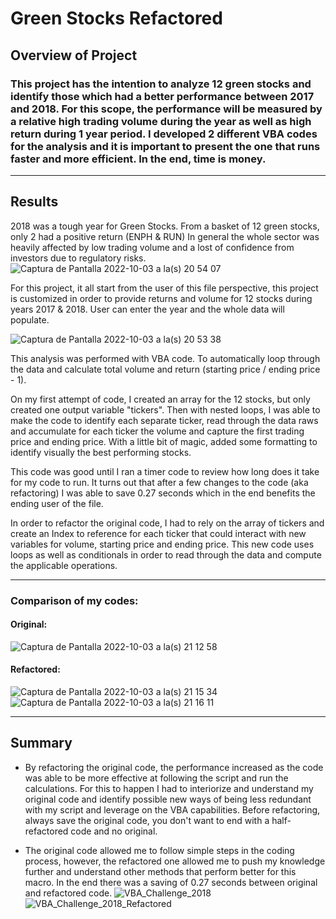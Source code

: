 # Green Stocks Refactored

## Overview of Project

### This project has the intention to analyze 12 green stocks and identify those which had a better performance between 2017 and 2018. For this scope, the performance will be measured by a relative high trading volume during the year as well as high return during 1 year period. I developed 2 different VBA codes for the analysis and it is important to present the one that runs faster and more efficient. In the end, time is money.

---

## Results

2018 was a tough year for Green Stocks. From a basket of 12 green stocks, only 2 had a positive return (ENPH & RUN) In general the whole sector was heavily affected by low trading volume and a lost of confidence from investors due to regulatory risks.
![Captura de Pantalla 2022-10-03 a la(s) 20 54 07](https://user-images.githubusercontent.com/113866707/193721760-d6216db3-4d44-4078-b16c-559b5d4a98eb.png)

  
For this project, it all start from the user of this file perspective, this project is customized in order to provide returns and volume for 12 stocks during years 2017 & 2018. User can enter the year and the whole data will populate.
    
![Captura de Pantalla 2022-10-03 a la(s) 20 53 38](https://user-images.githubusercontent.com/113866707/193721815-05c52504-ac3f-4159-9ed9-0220f461ce95.png)

This analysis was performed with VBA code. To automatically loop through the data and calculate total volume and return (starting price / ending price - 1).
    
On my first attempt of code, I created an array for the 12 stocks, but only created one output variable "tickers". Then with nested loops, I was able to make the code to identify each separate ticker, read through the data raws and accumulate for each ticker the volume and capture the first trading price and ending price. With a little bit of magic, added some formatting to identify visually the best performing stocks.
    
This code was good until I ran a timer code to review how long does it take for my code to run. It turns out that after a few changes to the code (aka refactoring) I was able to save 0.27 seconds which in the end benefits the ending user of the file.
    
In order to refactor the original code, I had to rely on the array of tickers and create an Index to reference for each ticker that could interact with new variables for volume, starting price and ending price. This new code uses loops as well as conditionals in order to read through the data and compute the applicable operations.
    
---
### Comparison of my codes:

#### Original:

![Captura de Pantalla 2022-10-03 a la(s) 21 12 58](https://user-images.githubusercontent.com/113866707/193721985-38dce354-a928-4cb3-8602-7ee90830e330.png)

#### Refactored:
![Captura de Pantalla 2022-10-03 a la(s) 21 15 34](https://user-images.githubusercontent.com/113866707/193722001-3a5ecb99-bbed-4f86-9388-29ccabf65f4d.png)
![Captura de Pantalla 2022-10-03 a la(s) 21 16 11](https://user-images.githubusercontent.com/113866707/193722013-d634680b-e8c4-4275-b732-689714bbee8e.png)

---

## Summary

- By refactoring the original code, the performance increased as the code was able to be more effective at following the script and run the calculations. For this to happen I had to interiorize and understand my original code and identify possible new ways of being less redundant with my script and leverage on the VBA capabilities. Before refactoring, always save the original code, you don't want to end with a half-refactored code and no original.

- The original code allowed me to follow simple steps in the coding process, however, the refactored one allowed me to push my knowledge further and understand other methods that perform better for this macro. In the end there was a saving of 0.27 seconds between original and refactored code.
![VBA_Challenge_2018](https://user-images.githubusercontent.com/113866707/193722510-8b0bf10e-2cd7-464e-85e0-fec5a205df6f.png)
![VBA_Challenge_2018_Refactored](https://user-images.githubusercontent.com/113866707/193722522-320c022c-0571-44a2-8ea4-1180542e7638.png)

